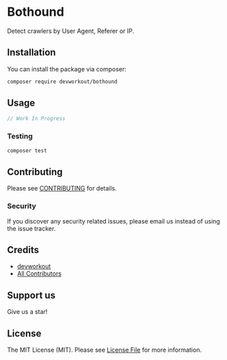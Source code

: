 # Bothound

Detect crawlers by User Agent, Referer or IP.

## Installation

You can install the package via composer:

```bash
composer require devworkout/bothound
```

## Usage

``` php
// Work In Progress
```

### Testing

``` bash
composer test
```

## Contributing

Please see [CONTRIBUTING](CONTRIBUTING.md) for details.

### Security

If you discover any security related issues, please email us instead of using the issue tracker.

## Credits

- [devworkout](https://github.com/devworkout)
- [All Contributors](../../contributors)

## Support us

Give us a star!

## License

The MIT License (MIT). Please see [License File](LICENSE.md) for more information.
